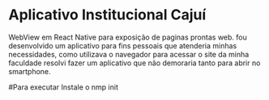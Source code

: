 # Aplicativo Institucional Cajuí
WebView em React Native para exposição de paginas prontas web. fou desenvolvido um aplicativo para fins pessoais que atenderia minhas necessidades, como utilizava o navegador para acessar  o site da minha faculdade resolvi fazer um aplicativo que não demoraria tanto para abrir no smartphone. 


#Para executar Instale o nmp init
